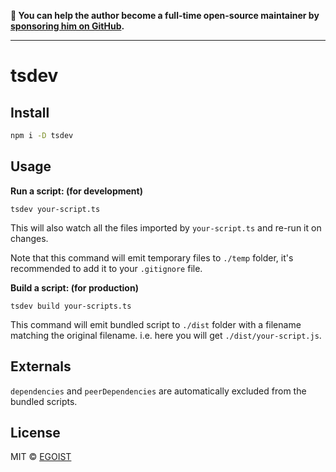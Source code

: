 **💛 You can help the author become a full-time open-source maintainer by [sponsoring him on GitHub](https://github.com/sponsors/egoist).**

---

# tsdev


## Install

```bash
npm i -D tsdev
```

## Usage

**Run a script: (for development)**

```
tsdev your-script.ts
```

This will also watch all the files imported by `your-script.ts` and re-run it on changes.

Note that this command will emit temporary files to `./temp` folder, it's recommended to add it to your `.gitignore` file.

**Build a script: (for production)**

```
tsdev build your-scripts.ts
```

This command will emit bundled script to `./dist` folder with a filename matching the original filename. i.e. here you will get `./dist/your-script.js`.

## Externals

`dependencies` and `peerDependencies` are automatically excluded from the bundled scripts.

## License

MIT &copy; [EGOIST](https://github.com/sponsors/egoist)
